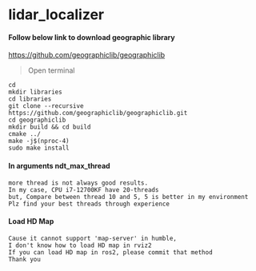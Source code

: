 # lidar_localizer

#### Follow below link to download geographic library

https://github.com/geographiclib/geographiclib

> Open terminal

```
cd
mkdir libraries
cd libraries
git clone --recursive https://github.com/geographiclib/geographiclib.git
cd geographiclib
mkdir build && cd build
cmake ../
make -j$(nproc-4)
sudo make install
```

#### In arguments ndt_max_thread
```
more thread is not always good results.
In my case, CPU i7-12700KF have 20-threads
but, Compare between thread 10 and 5, 5 is better in my environment
Plz find your best threads through experience
```

#### Load HD Map
```
Cause it cannot support 'map-server' in humble, 
I don't know how to load HD map in rviz2
If you can load HD map in ros2, please commit that method
Thank you
```
